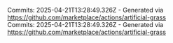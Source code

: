 Commits: 2025-04-21T13:28:49.326Z - Generated via https://github.com/marketplace/actions/artificial-grass
<br>
Commits: 2025-04-21T13:28:49.326Z - Generated via https://github.com/marketplace/actions/artificial-grass
<br>
